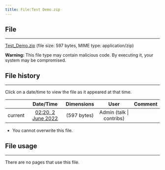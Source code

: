 ```yaml
---
title: File:Test Demo.zip
---
```


## File
--------

[Test_Demo.zip](https://wiki.elecrow.com/images/a/a5/Test_Demo.zip) (file size: 597 bytes, MIME type: application/zip)

**Warning:** This file type may contain malicious code. By executing it, your system may be compromised.

## File history
--------

Click on a date/time to view the file as it appeared at that time.

|         |                          Date/Time                           | Dimensions  |                             User                             | Comment |
| :-----: | :----------------------------------------------------------: | :---------: | :----------------------------------------------------------: | :-----: |
| current | [02:20, 2 June 2022](https://wiki.elecrow.com/images/a/a5/Test_Demo.zip) | (597 bytes) | Admin (talk \| contribs) |         |

- You cannot overwrite this file.

## File usage
--------

There are no pages that use this file.